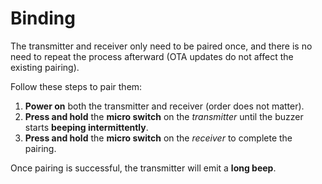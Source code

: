 # Binding

The transmitter and receiver only need to be paired once, and there is no need to repeat the process afterward (OTA updates do not affect the existing pairing).

Follow these steps to pair them:
1. **Power on** both the transmitter and receiver (order does not matter).
2. **Press and hold** the **micro switch** on the *transmitter* until the buzzer starts **beeping intermittently**.
3. **Press and hold** the **micro switch** on the *receiver* to complete the pairing.

Once pairing is successful, the transmitter will emit a **long beep**.